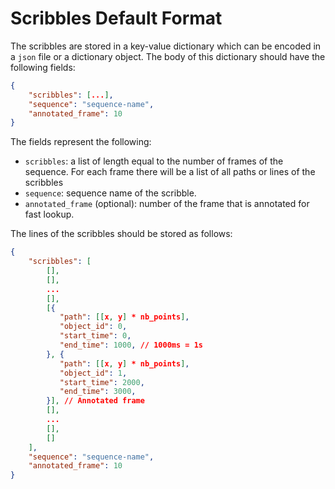 # Scribbles Default Format

The scribbles are stored in a key-value dictionary which can be encoded in a `json` file or a dictionary object. The body of this dictionary should have the following fields:

```json
{
    "scribbles": [...],
    "sequence": "sequence-name",
    "annotated_frame": 10
}
```

The fields represent the following:

* `scribbles`: a list of length equal to the number of frames of the sequence. For each frame there will be a list of all paths or lines of the scribbles
* `sequence`: sequence name of the scribble.
* `annotated_frame` (optional): number of the frame that is annotated for fast lookup.

The lines of the scribbles should be stored as follows:

```json
{
    "scribbles": [
        [],
        [],
        ...
        [],
        [{
           "path": [[x, y] * nb_points],
           "object_id": 0,
           "start_time": 0,
           "end_time": 1000, // 1000ms = 1s
        }, {
           "path": [[x, y] * nb_points],
           "object_id": 1,
           "start_time": 2000,
           "end_time": 3000,
        }], // Annotated frame
        [],
        ...
        [],
        []
    ],
    "sequence": "sequence-name",
    "annotated_frame": 10
}
```

